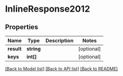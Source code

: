 # InlineResponse2012

## Properties
Name | Type | Description | Notes
------------ | ------------- | ------------- | -------------
**result** | **string** |  | [optional] 
**keys** | **int[]** |  | [optional] 

[[Back to Model list]](../../README.md#documentation-for-models) [[Back to API list]](../../README.md#documentation-for-api-endpoints) [[Back to README]](../../README.md)

